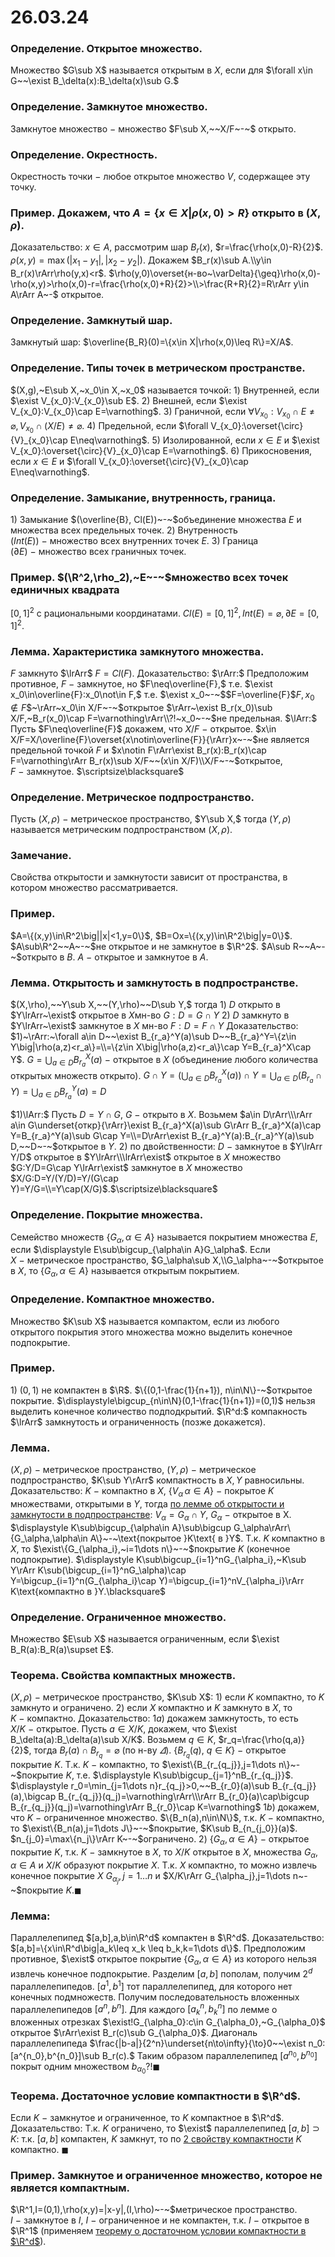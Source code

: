 # 26.03.24

### Определение. Открытое множество.
Множество $G\sub X$ называется открытым в $X$, если для
$\forall x\in G~~\exist B_\delta(x):B_\delta(x)\sub G.$

### Определение. Замкнутое множество.
Замкнутое множество $-$ множество $F\sub X,~~X/F~-~$ открыто.

### Определение. Окрестность.
Окрестность точки $-$ любое открытое множество $V$, содержащее
эту точку.

### Пример. Докажем, что $A=\{x\in X|\rho(x,0)>R\}$ открыто в $(X,\rho)$.
Доказательство: $x\in A,$ рассмотрим шар $B_r(x),$ $r=\frac{\rho(x,0)-R}{2}$.
$\rho(x,y)=\max(|x_1-y_1|,|x_2-y_2|)$. Докажем $B_r(x)\sub A.\\y\in B_r(x)\rArr\rho(y,x)<r$. 
$\rho(y,0)\overset{н-во~\varDelta}{\geq}\rho(x,0)-\rho(x,y)>\rho(x,0)-r=\frac{\rho(x,0)+R}{2}>\\>\frac{R+R}{2}=R\rArr y\in A\rArr A~-$ открытое.

### Определение. Замкнутый шар.
Замкнутый шар: $\overline{B_R}(0)=\{x\in X|\rho(x,0)\leq R\}=X/A$.

### Определение. Типы точек в метрическом пространстве.
$(X,g),~E\sub X,~x_0\in X,~x_0$ называется точкой:
$1)$ Внутренней, если $\exist V_{x_0}:V_{x_0}\sub E$.
$2)$ Внешней, если $\exist V_{x_0}:V_{x_0}\cap E=\varnothing$.
$3)$ Граничной, если $\forall V_{x_0}:V_{x_0}\cap E\neq\varnothing, V_{x_0}\cap(X/E)\neq\varnothing$.
$4)$ Предельной, если $\forall V_{x_0}:\overset{\circ}{V}_{x_0}\cap E\neq\varnothing$.
$5)$ Изолированной, если $x\in E$ и $\exist V_{x_0}:\overset{\circ}{V}_{x_0}\cap E=\varnothing$.
$6)$ Прикосновения, если $x\in E$ и $\forall V_{x_0}:\overset{\circ}{V}_{x_0}\cap E\neq\varnothing$.

### Определение. Замыкание, внутренность, граница.
$1)$ Замыкание $(\overline{B}, Cl(E))~-~$объединение множества $E$ и множества всех
предельных точек.
$2)$ Внутренность $(Int(E))~-~$множество всех внутренних точек $E$.
$3)$ Граница $(\partial E)~-~$множество всех граничных точек.

### Пример. $(\R^2,\rho_2),~E~-~$множество всех точек единичных квадрата
$[0,1]^2$ с рациональными координатами. 
$Cl(E)=[0,1]^2,Int(E)=\varnothing,\partial E=[0,1]^2$.

### Лемма. Характеристика замкнутого множества.
$F$ замкнуто $\lrArr$ $F=Cl(F)$.
Доказательство: 
$\rArr:$ Предположим противное, $F~-~$замкнутое, но $F\neq\overline{F},$ т.е. $\exist x_0\in\overline{F}:x_0\not\in F,$ т.е. $\exist x_0~-~$$F=\overline{F}$$F,x_0\notin F$$~\rArr~x_0\in X/F~-~$открытое $\rArr~\exist B_r(x_0)\sub X/F,~B_r(x_0)\cap F=\varnothing\rArr\\?!~x_0~-~$не предельная.
$\lArr:$ Пусть $F\neq\overline{F}$ докажем, что $X/F~-~$открытое. 
$x\in X/F=X/\overline{F}\overset{x\notin\overline{F}}{\rArr}x~-~$не является предельной точкой $F$
и $x\notin F\rArr\exist B_r(x):B_r(x)\cap F=\varnothing\rArr B_r(x)\sub X/F~~(x\in X/F)\\X/F~-~$открытое, $F~-~$замкнутое. $\scriptsize\blacksquare$

### Определение. Метрическое подпространство.
Пусть $(X,\rho)~-~$метрическое пространство, $Y\sub X,$ тогда $(Y,\rho)$
называется метрическим подпространством $(X,\rho)$.

### Замечание.
Свойства открытости и замкнутости зависит от пространства, в котором множество рассматривается.

### Пример.
$A=\{(x,y)\in\R^2\big||x|<1,y=0\}$, $B=Ox=\{(x,y)\in\R^2\big|y=0\}$.
$A\sub\R^2~~A~-~$не открытое и не замкнутое в $\R^2$.
$A\sub R~~A~-~$открыто в $B$.
$A~-~$открытое и замкнутое в $A$.

### Лемма. Открытость и замкнутость в подпространстве.
$(X,\rho),~~Y\sub X,~~(Y,\rho)~~D\sub Y,$ тогда
$1)~D$ открыто в $Y\lrArr~\exist$ открытое в $X$мн-во $G:D=G\cap Y$
$2)~D$ замкнуто в $Y\lrArr~\exist$ замкнутое в $X$ мн-во $F:D=F\cap Y$
Доказательство:
$1)~\rArr:~\forall a\in D~~\exist B_{r_a}^Y(a)\sub D~~B_{r_a}^Y=\{z\in Y\big|\rho(a,z)<r_a\}=\\=\{z\in X\big|\rho(a,z)<r_a\}\cap Y=B_{r_a}^X\cap Y$.
$\displaystyle G=\bigcup_{a\in D}B_{r_a}^X(a)~-~$открытое в $X$ (объединение любого количества открытых множеств открыто). 
$\displaystyle G\cap Y=(\bigcup_{a\in D} B_{r_a}^X(a))\cap Y=\bigcup_{a\in D}(B_{r_a}\cap Y)=\bigcup_{a\in D}B_{r_a}^Y(a)=D$

$1)\lArr:$ Пусть $D=Y\cap G,~G~-~$открыто в $X.$ Возьмем $a\in D\rArr\\\rArr a\in G\underset{откр}{\rArr}\exist B_{r_a}^X(a)\sub G\rArr B_{r_a}^X(a)\cap Y=B_{r_a}^Y(a)\sub G\cap Y=\\=D\rArr\exist B_{r_a}^Y(a):B_{r_a}^Y(a)\sub D,~~D~-~$открытое в $Y$.
$2)$ по двойственности: $D~-~$замкнутое в $Y\lrArr Y/D$ открытое в $Y\lrArr\\\lrArr\exist$ открытое в $X$ множество $G:Y/D=G\cap Y\lrArr\exist$ замкнутое в
$X$ множество $X/G:D=Y/(Y/D)=Y/(G\cap Y)=Y/G=\\=Y\cap(X/G)$.$\scriptsize\blacksquare$

### Определение. Покрытие множества.
Семейство множеств $\{G_\alpha,\alpha\in A\}$ называется покрытием множества $E$,
если $\displaystyle E\sub\bigcup_{\alpha\in A}G_\alpha$. Если $X~-~$метрическое пространство, $G_\alpha\sub X,\\G_\alpha~-~$открытое в $X$, то $\{G_\alpha,\alpha\in A\}$ называется открытым покрытием.

### Определение. Компактное множество.
Множество $K\sub X$ называется компактом, если из любого открытого покрытия этого множества можно выделить конечное подпокрытие.

### Пример.
$1)~(0,1)$ не компактен в $\R$. $\{(0,1-\frac{1}{n+1}), n\in\N\}-~$открытое покрытие.
$\displaystyle\bigcup_{n\in\N}(0,1-\frac{1}{n+1})=(0,1)$ нельзя выделить конечное количество подподкрытий.
$\R^d:$ компакность $\lrArr$ замкнутость и ограниченность (позже докажется).

### Лемма.
$(X,\rho)~-~$метрическое пространство, $(Y,\rho)~-~$метрическое подпространство, $K\sub Y\rArr$ компактность в $X,Y$ равносильны.
Доказательство:
$K~-~$компактно в $X$, $\{V_\alpha\, \alpha\in A\}~-~$покрытое $K$ множествами, открытыми в $Y$, тогда [по лемме об открытости и замкнутости в подпространстве](26-03-24.md): $V_\alpha=G_\alpha\cap Y,~G_\alpha~-~$открытое в X.
$\displaystyle K\sub\bigcup_{\alpha\in A}\sub\bigcup G_\alpha\rArr\{G_\alpha,\alpha\in A\}~-~\text{покрытое }K\text{ в }Y$. 
Т.к. $K$ компактно в $X$, то $\exist\{G_{\alpha_i},~i=1\dots n\}~-~$покрытие $K$
(конечное подпокрытие). $\displaystyle K\sub\bigcup_{i=1}^nG_{\alpha_i},~K\sub Y\rArr K\sub(\bigcup_{i=1}^nG_\alpha)\cap Y=\bigcup_{i=1}^n(G_{\alpha_i}\cap Y)=\bigcup_{i=1}^nV_{\alpha_i}\rArr K\text{компактно в }Y.\blacksquare$

### Определение. Ограниченное множество.
Множество $E\sub X$ называется ограниченным, если
$\exist B_R(a):B_R(a)\supset E$.

### Теорема. Cвойства компактных множеств.
$(X,\rho)~-~$метрическое пространство, $K\sub X$:
$1)$ если $K$ компактно, то $K$ замкнуто и ограничено.
$2)$ если $X$ компактно и $K$ замкнуто в $X$, то $K~-~$компактно.
Доказательство:
$1a)$ докажем замкнутость, то есть $X/K~-~$открытое. 
Пусть $a\in X/K$, докажем, что $\exist B_\delta(a):B_\delta(a)\sub X/K$.
Возьмем $q\in K$, $r_q=\frac{\rho(q,a)}{2}$, тогда $B_r(a)\cap B_{r_q}=\varnothing$ (по н-ву $\varDelta$).
$\{B_{r_q}(q),~q\in K\}~-~$открытое покрытие $K$. Т.к. $K~-~$компактно,
то $\exist\{B_{r_{q_j}},j=1\dots n\}~-~$покрытие $K$, т.е. $\displaystyle K\sub\bigcup_{j=1}^nB_{r_{q_j}}$.
$\displaystyle r_0=\min_{j=1\dots n}r_{q_j}>0,~~B_{r_0}(a)\sub B_{r_{q_j}}(a),\bigcap B_{r_{q_j}}(q_j)=\varnothing\rArr\\\rArr B_{r_0}(a)\cap\bigcup B_{r_{q_j}}(q_j)=\varnothing\rArr B_{r_0}\cap K=\varnothing$
$1b)$ докажем, что $K~-~$ограниченное множество. $\{B_n(a),n\in\N\}$,
т.к. $K~-~$компактно, то $\exist\{B_n(a),j=1\dots J\}~-~$покрытие, 
$K\sub B_{n_{j_0}}(a)$. $n_{j_0}=\max\{n_j\}\rArr K~-~$ограничено.
$2)~\{G_\alpha,\alpha\in A\}~-~$открытое покрытие $K$, т.к. $K~-~$замкнутое в $X$,
то $X/K$ открытое в $X$, множества $G_\alpha,\alpha\in A$ и $X/K$ образуют 
покрытие $X$. Т.к. $X$ компактно, то можно извлечь конечное покрытие $X$
$G_{\alpha_j},j=1\dots n$ и $X/K\rArr G_{\alpha_j},j=1\dots n~-~$покрытие $K$.$\blacksquare$

### Лемма:
Параллелепипед $[a,b],a,b\in\R^d$ компактен в $\R^d$.
Доказательство:
$[a,b]=\{x\in\R^d\big|a_k\leq x_k \leq b_k,k=1\dots d\}$. Предположим противное,
$\exist$ открытое покрытие $\{G_\alpha,\alpha\in A\}$ из которого нельзя извлечь конечное подпокрытие. Разделим $[a,b]$ пополам, получим $2^d$ параллелепипедов. $[a^1,b^1]$ тот параллелепипед, для которого нет конечных подмножеств. Получим последовательность вложенных параллелепипедов $[a^n,b^n]$. Для каждого $[a_k^n,b_k^n]$ по лемме о вложенных отрезках $\exist!G_{\alpha_0}:c\in G_{\alpha_0},~G_{\alpha_0}$ открытое $\rArr\exist B_r(c)\sub G_{\alpha_0}$. Диагональ параллелепипеда $\frac{|b-a|}{2^n}\underset{n\to\infty}{\to}0~~\exist n_0:[a^{n_0},b^{n_0}]\sub B_r(c).$ Таким образом
параллелепипед $[a^{n_0},b^{n_0}]$ покрыт одним множеством $b_{\alpha_0}$$?!$$\blacksquare$

### Теорема. Достаточное условие компактности в $\R^d$.
Если $K~-~$замкнутое и ограниченное, то $K$ компактное в $\R^d$.
Доказательство:
Т.к. $K$ ограничено, то $\exist$ параллелепипед $[a,b]\supset K:$ т.к. $[a,b]$ компактен, $K$ замкнут, то по [2 свойству компактности](26-03-24.md) $K$ компактно. $\blacksquare$

### Пример. Замкнутое и ограниченное множество, которое не является компактным.
$\R^1,I=(0,1),\rho(x,y)=|x-y|,(I,\rho)~-~$метрическое пространство.
$I~-~$замкнутое в $I$, $I~-~$ограниченное и не компактен, т.к. $I~-~$открытое в $\R^1$ (применяем [теорему о достаточном условии компактности в $\R^d$](26-03-24.md)).